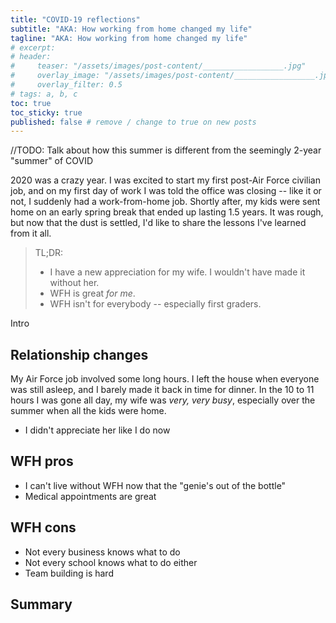 ```yaml
---
title: "COVID-19 reflections"
subtitle: "AKA: How working from home changed my life"
tagline: "AKA: How working from home changed my life"
# excerpt: 
# header:
#     teaser: "/assets/images/post-content/__________________.jpg"
#     overlay_image: "/assets/images/post-content/__________________.jpg"
#     overlay_filter: 0.5
# tags: a, b, c
toc: true
toc_sticky: true
published: false # remove / change to true on new posts
---
```


//TODO: Talk about how this summer is different from the seemingly 2-year "summer" of COVID

2020 was a crazy year.  I was excited to start my first post-Air Force civilian job, and on my first day of work I was told the office was closing -- like it or not, I suddenly had a work-from-home job.  Shortly after, my kids were sent home on an early spring break that ended up lasting 1.5 years.  It was rough, but now that the dust is settled, I'd like to share the lessons I've learned from it all.

> TL;DR:
> - I have a new appreciation for my wife.  I wouldn't have made it without her.
> - WFH is great *for me*.
> - WFH isn't for everybody -- especially first graders.

Intro

## Relationship changes
My Air Force job involved some long hours.  I left the house when everyone was still asleep, and I barely made it back in time for dinner.  In the 10 to 11 hours I was gone all day, my wife was *very, very busy*, especially over the summer when all the kids were home.



- I didn't appreciate her like I do now

## WFH pros
- I can't live without WFH now that the "genie's out of the bottle"
- Medical appointments are great

## WFH cons
- Not every business knows what to do
- Not every school knows what to do either
- Team building is hard

## Summary

